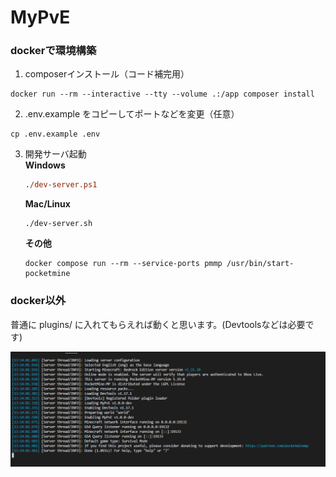 # MyPvE

### dockerで環境構築
1. composerインストール（コード補完用）
```shell
docker run --rm --interactive --tty --volume .:/app composer install
```

2. .env.example をコピーしてポートなどを変更（任意）
```shell
cp .env.example .env
```

3. 開発サーバ起動  
    **Windows**
    ```ps
    ./dev-server.ps1
    ```
    **Mac/Linux**
    ```shell
    ./dev-server.sh
    ```
    **その他**
    ```shell
    docker compose run --rm --service-ports pmmp /usr/bin/start-pocketmine
    ```
### docker以外
普通に plugins/ に入れてもらえれば動くと思います。(Devtoolsなどは必要です)

![alt text](image.png)
